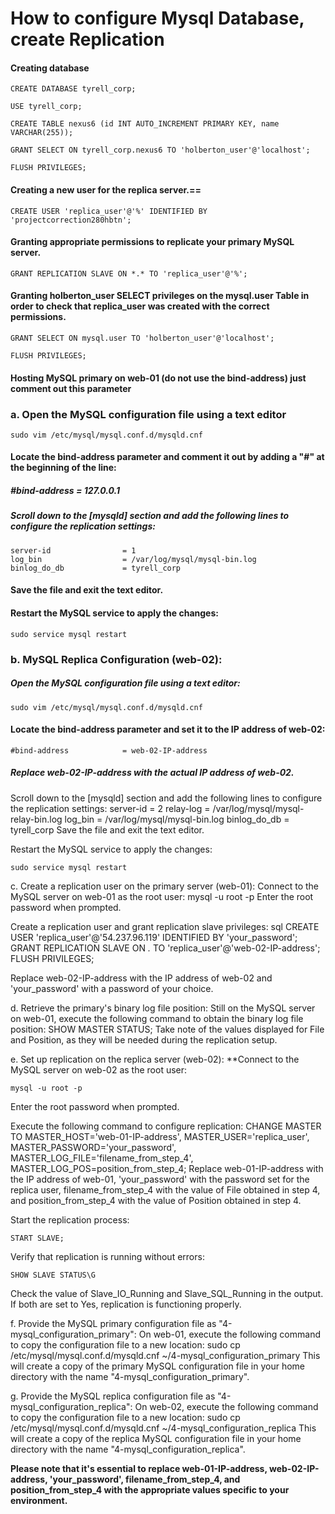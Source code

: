 # How to configure Mysql Database, create Replication
#### Creating database

    CREATE DATABASE tyrell_corp;

    USE tyrell_corp;

    CREATE TABLE nexus6 (id INT AUTO_INCREMENT PRIMARY KEY, name VARCHAR(255));

    GRANT SELECT ON tyrell_corp.nexus6 TO 'holberton_user'@'localhost';

    FLUSH PRIVILEGES;

#### Creating a new user for the replica server.==

    CREATE USER 'replica_user'@'%' IDENTIFIED BY 'projectcorrection280hbtn';

#### Granting appropriate permissions to replicate your primary MySQL server.

    GRANT REPLICATION SLAVE ON *.* TO 'replica_user'@'%';

#### Granting holberton_user SELECT privileges on the mysql.user Table in order to check that replica_user was created with the correct permissions.

    GRANT SELECT ON mysql.user TO 'holberton_user'@'localhost';

    FLUSH PRIVILEGES;

#### Hosting MySQL primary on web-01 (do not use the bind-address) just comment out this parameter
### a. Open the MySQL configuration file using a text editor

    sudo vim /etc/mysql/mysql.conf.d/mysqld.cnf

#### Locate the bind-address parameter and comment it out by adding a "#" at the beginning of the line:
##### #bind-address            = 127.0.0.1
##### Scroll down to the [mysqld] section and add the following lines to configure the replication settings:
    server-id                = 1
    log_bin                  = /var/log/mysql/mysql-bin.log
    binlog_do_db             = tyrell_corp

#### Save the file and exit the text editor.

#### Restart the MySQL service to apply the changes:

    sudo service mysql restart

### b.  MySQL Replica Configuration (web-02):
##### Open the MySQL configuration file using a text editor:

    sudo vim /etc/mysql/mysql.conf.d/mysqld.cnf

#### Locate the bind-address parameter and set it to the IP address of web-02:
	#bind-address            = web-02-IP-address
##### Replace web-02-IP-address with the actual IP address of web-02.

Scroll down to the [mysqld] section and add the following lines to configure the replication settings:
    server-id                = 2
	relay-log                = /var/log/mysql/mysql-relay-bin.log
	log_bin                  = /var/log/mysql/mysql-bin.log
	binlog_do_db             = tyrell_corp
Save the file and exit the text editor.	

Restart the MySQL service to apply the changes:

	sudo service mysql restart

c. Create a replication user on the primary server (web-01):
Connect to the MySQL server on web-01 as the root user:
	mysql -u root -p
Enter the root password when prompted.

Create a replication user and grant replication slave privileges:
sql
CREATE USER 'replica_user'@'54.237.96.119' IDENTIFIED BY 'your_password';
GRANT REPLICATION SLAVE ON *.* TO 'replica_user'@'web-02-IP-address';
FLUSH PRIVILEGES;

Replace web-02-IP-address with the IP address of web-02 and 'your_password' with a password of your choice.

d. Retrieve the primary's binary log file position:
Still on the MySQL server on web-01, execute the following command to obtain the binary log file position:
	SHOW MASTER STATUS;
Take note of the values displayed for File and Position, as they will be needed during the replication setup.

e. Set up replication on the replica server (web-02):
**Connect to the MySQL server on web-02 as the root user:

	mysql -u root -p
Enter the root password when prompted.

Execute the following command to configure replication:
	CHANGE MASTER TO MASTER_HOST='web-01-IP-address', MASTER_USER='replica_user', MASTER_PASSWORD='your_password', MASTER_LOG_FILE='filename_from_step_4', MASTER_LOG_POS=position_from_step_4;
Replace web-01-IP-address with the IP address of web-01, 'your_password' with the 
password set for the replica user, filename_from_step_4 with the value of File obtained in step 4, 
and position_from_step_4 with the value of Position obtained in step 4.

Start the replication process:

	START SLAVE;
Verify that replication is running without errors:

	SHOW SLAVE STATUS\G
Check the value of Slave_IO_Running and Slave_SQL_Running in the output. If both are set to Yes, 
replication is functioning properly.

f. Provide the MySQL primary configuration file as "4-mysql_configuration_primary":
On web-01, execute the following command to copy the configuration file to a new location:
	sudo cp /etc/mysql/mysql.conf.d/mysqld.cnf ~/4-mysql_configuration_primary
This will create a copy of the primary MySQL configuration file in your home directory 
with the name "4-mysql_configuration_primary".

g. Provide the MySQL replica configuration file as "4-mysql_configuration_replica":
On web-02, execute the following command to copy the configuration file to a new location:
	sudo cp /etc/mysql/mysql.conf.d/mysqld.cnf ~/4-mysql_configuration_replica
This will create a copy of the replica MySQL configuration file in your home directory with 
the name "4-mysql_configuration_replica".

**Please note that it's essential to replace web-01-IP-address, web-02-IP-address, 'your_password', 
filename_from_step_4, and position_from_step_4 with the appropriate values specific to your environment.**



